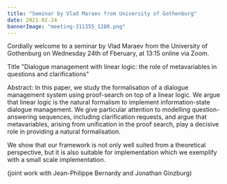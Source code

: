 ```yaml
---
title: "Seminar by Vlad Maraev from University of Gothenburg"
date: 2021-02-24
bannerImage: "meeting-311355_1280.png"
---
```

Cordially welcome to a seminar by Vlad Maraev from the University of Gothenburg on Wednesday 24th of Fberuary, at 13:15 online via Zoom. 

Title "Dialogue management with linear logic: the role of metavariables in questions and clarifications"

Abstract: In this paper, we study the formalisation of a dialogue management system using proof-search on top of a linear logic. We argue that linear logic is the natural formalism to implement information-state dialogue management.  We give particular attention to modelling question-answering sequences, including clarification requests, and argue that metavariables, arising from unification in the proof search, play a decisive role in providing a natural
formalisation.

We show that our framework is not only well suited from a theoretical
perspective, but it is also suitable for implementation which we
exemplify with a small scale implementation.

(joint work with Jean-Philippe Bernardy and Jonathan Ginzburg)
